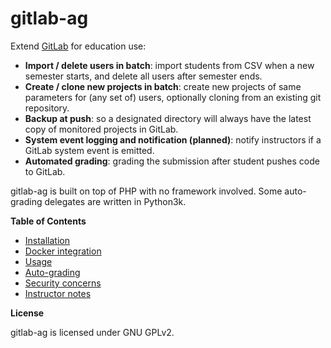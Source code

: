 # gitlab-ag

Extend [GitLab](http://gitlab.com) for education use:

 * **Import / delete users in batch**: import students from CSV when a new 
 semester starts, and delete all users after semester ends.
 * **Create / clone new projects in batch**: create new projects of same 
 parameters for (any set of) users, optionally cloning from an existing 
 git repository.
 * **Backup at push**: so a designated directory will always have the latest 
 copy of monitored projects in GitLab.
 * **System event logging and notification (planned)**: notify instructors 
 if a GitLab system event is emitted.
 * **Automated grading**: grading the submission after student pushes code 
 to GitLab.

gitlab-ag is built on top of PHP with no framework involved. Some auto-grading 
delegates are written in Python3k.

**Table of Contents**

 * [Installation](ga-docs/installation.md)
 * [Docker integration](ga-docs/docker.md)
 * [Usage](ga-docs/usage.md)
 * [Auto-grading](ga-docs/autograding.md)
 * [Security concerns](ga-docs/security.md)
 * [Instructor notes](ga-docs/instructor.md)

**License**

gitlab-ag is licensed under GNU GPLv2.
